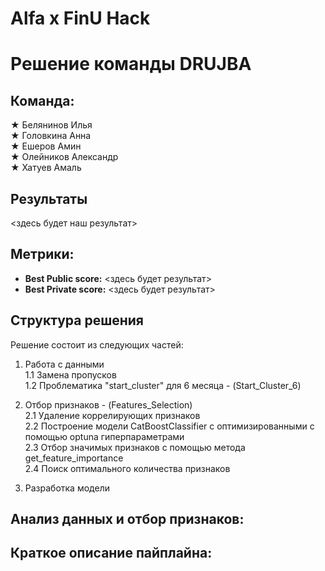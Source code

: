 # Alfa x FinU Hack
# Решение команды DRUJBA

## Команда:

★ Белянинов Илья  
★ Головкина Анна  
★ Ешеров Амин  
★ Олейников Александр  
★ Хатуев Амаль  

## Результаты

<здесь будет наш результат>

## Метрики:

- **Best Public score:** <здесь будет результат>
- **Best Private score:** <здесь будет результат>


## Структура решения

Решение состоит из следующих частей:
1) Работа с данными  
  1.1 Замена пропусков  
  1.2 Проблематика "start_cluster" для 6 месяца - (Start_Cluster_6)

2) Отбор признаков - (Features_Selection)  
  2.1 Удаление коррелирующих признаков  
  2.2 Построение модели CatBoostClassifier c оптимизированными с помощью optuna гиперпараметрами  
  2.3 Отбор значимых признаков с помощью метода get_feature_importance  
  2.4 Поиск оптимального количества признаков
4) Разработка модели

## Анализ данных и отбор признаков:


## Краткое описание пайплайна:

